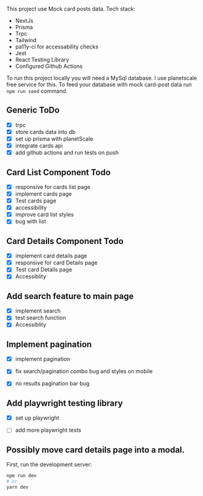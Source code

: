 This project use Mock card posts data. Tech stack: 
* NextJs
* Prisma
* Trpc
* Tailwind
* pa11y-ci for accessability checks
* Jest
* React Testing Library
* Configured Github Actions

To run this project locally you will need a MySql database. I use planetscale free service for this. To feed your database with mock card-post data run `npm run seed` command.

## Generic ToDo

- [x] trpc
- [x] store cards data into db
- [x] set up prisma with planetScale
- [x] integrate cards api
- [x] add github actions and run tests on push

## Card List Component Todo

- [x] responsive for cards list page
- [x] implement cards page
- [x] Test cards page
- [x] accessibility
- [x] improve card list styles   
- [x] bug with list  

## Card Details Component Todo
- [x] implement card details page
- [x] responsive for card Details page
- [x] Test card Details page
- [x] Accessiblity

## Add search feature to main page
- [x] implement search 
- [x] test search function
- [x] Accessiblity

## Implement pagination
- [x] implement pagination
- [x] fix search/pagination combo bug and styles on mobile
- [x] no results pagination bar bug


## Add playwright testing library

- [x] set up playwright
- [ ] add more playwright tests


## Possibly move card details page into a modal.
     
First, run the development server:

```bash
npm run dev
# or
yarn dev
```
